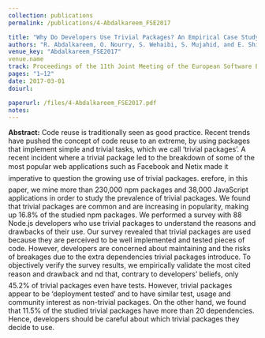 ```yaml
---
collection: publications
permalink: /publications/4-Abdalkareem_FSE2017

title: "Why Do Developers Use Trivial Packages? An Empirical Case Study on npm"
authors: "R. Abdalkareem, O. Nourry, S. Wehaibi, S. Mujahid, and E. Shihab"
venue_key: "Abdalkareem_FSE2017"
venue.name
track: Proceedings of the 11th Joint Meeting of the European Software Engineering Conference and the ACM SIGSOFT Symposium on the Foundations of Software Engineering (ESEC/FSE’17)
pages: "1–12"
date: 2017-03-01
doiurl: 

paperurl: /files/4-Abdalkareem_FSE2017.pdf
notes:
---
```


**Abstract:** Code reuse is traditionally seen as good practice. Recent trends
              have pushed the concept of code reuse to an extreme, by using
              packages that implement simple and trivial tasks, which we call
              ‘trivial packages’. A recent incident where a trivial package led to
              the breakdown of some of the most popular web applications such
              as Facebook and Netix made it imperative to question the growing
              use of trivial packages.
              erefore, in this paper, we mine more than 230,000 npm packages and 38,000 JavaScript applications in order to study the prevalence of trivial packages. We found that trivial packages are common and are increasing in popularity, making up 16.8% of the
              studied npm packages. We performed a survey with 88 Node.js
              developers who use trivial packages to understand the reasons and
              drawbacks of their use. Our survey revealed that trivial packages
              are used because they are perceived to be well implemented and
              tested pieces of code. However, developers are concerned about
              maintaining and the risks of breakages due to the extra dependencies trivial packages introduce. To objectively verify the survey
              results, we empirically validate the most cited reason and drawback
              and nd that, contrary to developers’ beliefs, only 45.2% of trivial
              packages even have tests. However, trivial packages appear to be
              ‘deployment tested’ and to have similar test, usage and community
              interest as non-trivial packages. On the other hand, we found that
              11.5% of the studied trivial packages have more than 20 dependencies. Hence, developers should be careful about which trivial
              packages they decide to use.